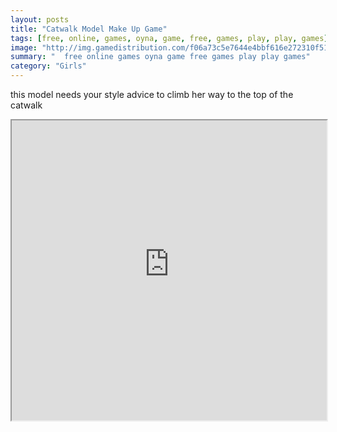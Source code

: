 ```yaml
---
layout: posts
title: "Catwalk Model Make Up Game"
tags: [free, online, games, oyna, game, free, games, play, play, games]
image: "http://img.gamedistribution.com/f06a73c5e7644e4bbf616e272310f51c.jpg"
summary: "  free online games oyna game free games play play games"
category: "Girls"
---
```


this model needs your style advice to climb her way to the top of the catwalk

<iframe width="100%" height="480px;" src="http://flash.gamedistribution.com?game=f06a73c5e7644e4bbf616e272310f51c"></iframe>
